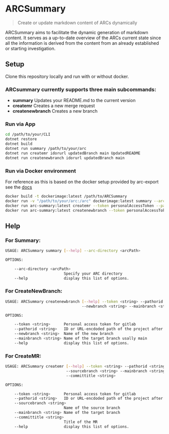 # ARCSummary

>Create or update markdown content of ARCs dynamically

ARCSummary aims to facilitate the dynamic generation of markdown content. It serves as a up-to-date overview of the ARCs current state since all the information is derived from the content from an already established or starting investigation.

## Setup
Clone this repository locally and run with or without docker. 

### ARCsummary currently supports three main subcommands:

- **summary**     Updates your README.md to the current version
- **createmr**    Creates a new merge request
- **createnewbranch**   Creates a new branch


### Run via App
```bash
cd /path/to/your/CLI
dotnet restore
dotnet build
dotnet run summary /path/to/your/arc
dotnet run createmr idorurl updatedBranch main UpdatedREADME
dotnet run createnewbranch idorurl updatedBranch main
```

### Run via Docker environment
For reference as this is based on the docker setup provided by arc-export see the [docs](https://github.com/nfdi4plants/arc-export)
```bash
docker build -t dockerimage:latest /path/to/ARCSummary 
docker run -v "/path/to/your/arc:/arc" dockerimage:latest summary --arc-directory /arc
docker run arc-summary:latest createmr --token personalAccessToken --pathorid idorurl --sourcebranch updatedBranch --mainbranch main --committitle UpdatedREADME
docker run arc-summary:latest createnewbranch --token personalAccessToken --pathorid  idorurl --newbranch updatedBranch --mainbranch main 
```


## Help 
### For Summary:
```bash
USAGE: ARCSummary summary [--help] --arc-directory <arcPath>

OPTIONS:

    --arc-directory <arcPath>
                          Specify your ARC directory
    --help                display this list of options.
```

### For CreateNewBranch:
```bash
USAGE: ARCSummary createnewbranch [--help] --token <string> --pathorid <string>
                                  --newbranch <string> --mainbranch <string>

OPTIONS:

    --token <string>      Personal access token for gitlab
    --pathorid <string>   ID or URL-encdoded path of the project after .org/
    --newbranch <string>  Name of the new branch
    --mainbranch <string> Name of the target branch usally main
    --help                display this list of options.
```

### For CreateMR:
```bash
USAGE: ARCSummary createmr [--help] --token <string> --pathorid <string>
                           --sourcebranch <string> --mainbranch <string>
                           --committitle <string>

OPTIONS:

    --token <string>      Personal access token for gitlab
    --pathorid <string>   ID or URL-encdoded path of the project after .org/
    --sourcebranch <string>
                          Name of the source branch
    --mainbranch <string> Name of the target branch
    --committitle <string>
                          Title of the MR
    --help                display this list of options.
```
